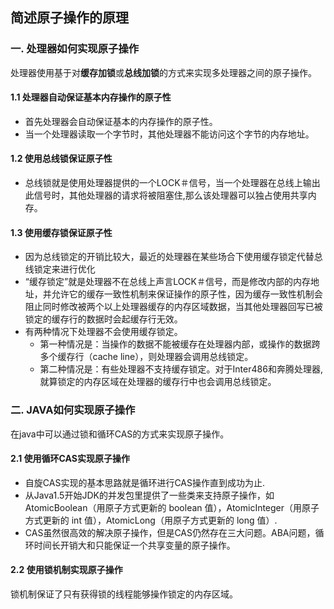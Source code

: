 ## 简述原子操作的原理

### 一. 处理器如何实现原子操作
处理器使用基于对**缓存加锁**或**总线加锁**的方式来实现多处理器之间的原子操作。
#### 1.1   处理器自动保证基本内存操作的原子性
- 首先处理器会自动保证基本的内存操作的原子性。
- 当一个处理器读取一个字节时，其他处理器不能访问这个字节的内存地址。
#### 1.2   使用总线锁保证原子性
- 总线锁就是使用处理器提供的一个LOCK＃信号，当一个处理器在总线上输出此信号时，其他处理器的请求将被阻塞住,那么该处理器可以独占使用共享内存。
#### 1.3 使用缓存锁保证原子性
- 因为总线锁定的开销比较大，最近的处理器在某些场合下使用缓存锁定代替总线锁定来进行优化
- “缓存锁定”就是处理器不在总线上声言LOCK＃信号，而是修改内部的内存地址，并允许它的缓存一致性机制来保证操作的原子性，因为缓存一致性机制会阻止同时修改被两个以上处理器缓存的内存区域数据，当其他处理器回写已被锁定的缓存行的数据时会起缓存行无效。
- 有两种情况下处理器不会使用缓存锁定。
    - 第一种情况是：当操作的数据不能被缓存在处理器内部，或操作的数据跨多个缓存行（cache line），则处理器会调用总线锁定。
    - 第二种情况是：有些处理器不支持缓存锁定。对于Inter486和奔腾处理器,就算锁定的内存区域在处理器的缓存行中也会调用总线锁定。
### 二. JAVA如何实现原子操作
在java中可以通过锁和循环CAS的方式来实现原子操作。
#### 2.1 使用循环CAS实现原子操作
- 自旋CAS实现的基本思路就是循环进行CAS操作直到成功为止.
- 从Java1.5开始JDK的并发包里提供了一些类来支持原子操作，如AtomicBoolean（用原子方式更新的 boolean 值），AtomicInteger（用原子方式更新的 int 值），AtomicLong（用原子方式更新的 long 值）.
- CAS虽然很高效的解决原子操作，但是CAS仍然存在三大问题。ABA问题，循环时间长开销大和只能保证一个共享变量的原子操作。
#### 2.2 使用锁机制实现原子操作
锁机制保证了只有获得锁的线程能够操作锁定的内存区域。
